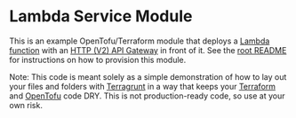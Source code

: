 # Lambda Service Module

This is an example OpenTofu/Terraform module that deploys a [Lambda function](https://aws.amazon.com/lambda/) with an
[HTTP (V2) API Gateway](https://docs.aws.amazon.com/apigateway/latest/developerguide/http-api.html) in front of it.
See the [root README](/README.md) for instructions on how to provision this module.

Note: This code is meant solely as a simple demonstration of how to lay out your files and folders with
[Terragrunt](https://github.com/gruntwork-io/terragrunt) in a way that keeps your [Terraform](https://www.terraform.io)
and [OpenTofu](https://opentofu.org/) code DRY. This is not production-ready code, so use at your own risk.
